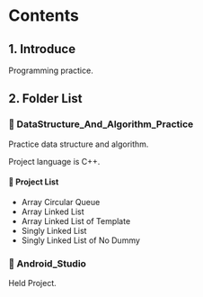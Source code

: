 # Contents

## 1. Introduce

Programming practice.


## 2. Folder List

### :open_file_folder: DataStructure_And_Algorithm_Practice

Practice data structure and algorithm.

Project language is C++.

#### :pushpin: Project List
- Array Circular Queue
- Array Linked List
- Array Linked List of Template
- Singly Linked List
- Singly Linked List of No Dummy

### :file_folder: Android_Studio

Held Project.